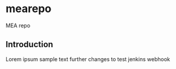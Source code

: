# mearepo
MEA repo

## Introduction
Lorem ipsum
sample text
further changes to test jenkins webhook

